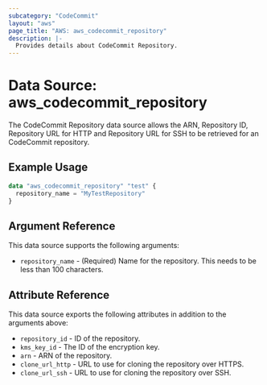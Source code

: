 ```yaml
---
subcategory: "CodeCommit"
layout: "aws"
page_title: "AWS: aws_codecommit_repository"
description: |-
  Provides details about CodeCommit Repository.
---
```


# Data Source: aws_codecommit_repository

The CodeCommit Repository data source allows the ARN, Repository ID, Repository URL for HTTP and Repository URL for SSH to be retrieved for an CodeCommit repository.

## Example Usage

```terraform
data "aws_codecommit_repository" "test" {
  repository_name = "MyTestRepository"
}
```

## Argument Reference

This data source supports the following arguments:

* `repository_name` - (Required) Name for the repository. This needs to be less than 100 characters.

## Attribute Reference

This data source exports the following attributes in addition to the arguments above:

* `repository_id` - ID of the repository.
* `kms_key_id` - The ID of the encryption key.
* `arn` - ARN of the repository.
* `clone_url_http` - URL to use for cloning the repository over HTTPS.
* `clone_url_ssh` - URL to use for cloning the repository over SSH.
